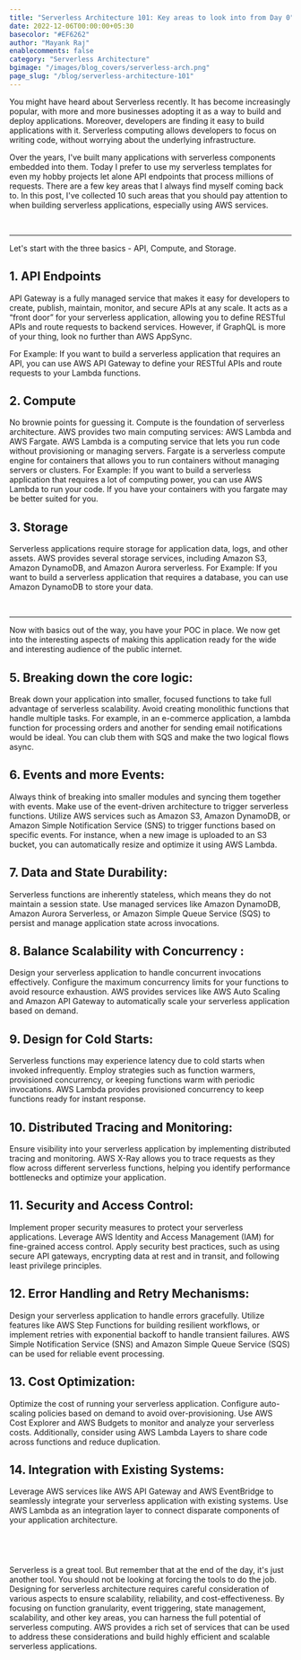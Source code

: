 ```yaml
---
title: "Serverless Architecture 101: Key areas to look into from Day 0"
date: 2022-12-06T00:00:00+05:30
basecolor: "#EF6262"
author: "Mayank Raj"
enablecomments: false
category: "Serverless Architecture"
bgimage: "/images/blog_covers/serverless-arch.png"
page_slug: "/blog/serverless-architecture-101"
---
```


You might have heard about Serverless recently. It has become increasingly popular, with more and more businesses adopting it as a way to build and deploy applications. Moreover, developers are finding it easy to build applications with it. Serverless computing allows developers to focus on writing code, without worrying about the underlying infrastructure.

Over the years, I've built many applications with serverless components embedded into them. Today I prefer to use my serverless templates for even my hobby projects let alone API endpoints that process millions of requests. There are a few key areas that I always find myself coming back to. In this post, I've collected 10 such areas that you should pay attention to when building serverless applications, especially using AWS services.

<br/>

---

Let's start with the three basics - API, Compute, and Storage.

## 1. API Endpoints

API Gateway is a fully managed service that makes it easy for developers to create, publish, maintain, monitor, and secure APIs at any scale. It acts as a “front door” for your serverless application, allowing you to define RESTful APIs and route requests to backend services. However, if GraphQL is more of your thing, look no further than AWS AppSync.

For Example: If you want to build a serverless application that requires an API, you can use AWS API Gateway to define your RESTful APIs and route requests to your Lambda functions.

## 2. Compute

No brownie points for guessing it. Compute is the foundation of serverless architecture. AWS provides two main computing services: AWS Lambda and AWS Fargate. AWS Lambda is a computing service that lets you run code without provisioning or managing servers. Fargate is a serverless compute engine for containers that allows you to run containers without managing servers or clusters.
For Example: If you want to build a serverless application that requires a lot of computing power, you can use AWS Lambda to run your code. If you have your containers with you fargate may be better suited for you.

## 3. Storage

Serverless applications require storage for application data, logs, and other assets. AWS provides several storage services, including Amazon S3, Amazon DynamoDB, and Amazon Aurora serverless.
For Example: If you want to build a serverless application that requires a database, you can use Amazon DynamoDB to store your data.

<br/>

---

Now with basics out of the way, you have your POC in place. We now get into the interesting aspects of making this application ready for the wide and interesting audience of the public internet.

## 5. Breaking down the core logic:

Break down your application into smaller, focused functions to take full advantage of serverless scalability. Avoid creating monolithic functions that handle multiple tasks.
For example, in an e-commerce application, a lambda function for processing orders and another for sending email notifications would be ideal. You can club them with SQS and make the two logical flows async.

## 6. Events and more Events:

Always think of breaking into smaller modules and syncing them together with events. Make use of the event-driven architecture to trigger serverless functions. Utilize AWS services such as Amazon S3, Amazon DynamoDB, or Amazon Simple Notification Service (SNS) to trigger functions based on specific events.
For instance, when a new image is uploaded to an S3 bucket, you can automatically resize and optimize it using AWS Lambda.

## 7. Data and State Durability:

Serverless functions are inherently stateless, which means they do not maintain a session state. Use managed services like Amazon DynamoDB, Amazon Aurora Serverless, or Amazon Simple Queue Service (SQS) to persist and manage application state across invocations.

## 8. Balance Scalability with Concurrency :

Design your serverless application to handle concurrent invocations effectively. Configure the maximum concurrency limits for your functions to avoid resource exhaustion. AWS provides services like AWS Auto Scaling and Amazon API Gateway to automatically scale your serverless application based on demand.

## 9. Design for Cold Starts:

Serverless functions may experience latency due to cold starts when invoked infrequently. Employ strategies such as function warmers, provisioned concurrency, or keeping functions warm with periodic invocations. AWS Lambda provides provisioned concurrency to keep functions ready for instant response.

## 10. Distributed Tracing and Monitoring:

Ensure visibility into your serverless application by implementing distributed tracing and monitoring. AWS X-Ray allows you to trace requests as they flow across different serverless functions, helping you identify performance bottlenecks and optimize your application.

## 11. Security and Access Control:

Implement proper security measures to protect your serverless applications. Leverage AWS Identity and Access Management (IAM) for fine-grained access control. Apply security best practices, such as using secure API gateways, encrypting data at rest and in transit, and following least privilege principles.

## 12. Error Handling and Retry Mechanisms:

Design your serverless application to handle errors gracefully. Utilize features like AWS Step Functions for building resilient workflows, or implement retries with exponential backoff to handle transient failures. AWS Simple Notification Service (SNS) and Amazon Simple Queue Service (SQS) can be used for reliable event processing.

## 13. Cost Optimization:

Optimize the cost of running your serverless application. Configure auto-scaling policies based on demand to avoid over-provisioning. Use AWS Cost Explorer and AWS Budgets to monitor and analyze your serverless costs. Additionally, consider using AWS Lambda Layers to share code across functions and reduce duplication.

## 14. Integration with Existing Systems:

Leverage AWS services like AWS API Gateway and AWS EventBridge to seamlessly integrate your serverless application with existing systems. Use AWS Lambda as an integration layer to connect disparate components of your application architecture.

## <br/>

Serverless is a great tool. But remember that at the end of the day, it's just another tool. You should not be looking at forcing the tools to do the job. Designing for serverless architecture requires careful consideration of various aspects to ensure scalability, reliability, and cost-effectiveness. By focusing on function granularity, event triggering, state management, scalability, and other key areas, you can harness the full potential of serverless computing. AWS provides a rich set of services that can be used to address these considerations and build highly efficient and scalable serverless applications.
